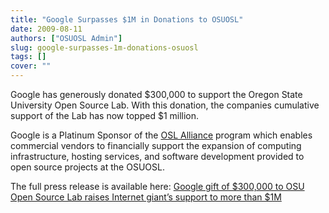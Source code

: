 ```yaml
---
title: "Google Surpasses $1M in Donations to OSUOSL"
date: 2009-08-11
authors: ["OSUOSL Admin"]
slug: google-surpasses-1m-donations-osuosl
tags: []
cover: ""
---
```


Google has generously donated $300,000 to support the Oregon State University Open Source Lab. With this donation, the
companies cumulative support of the Lab has now topped $1 million.

Google is a Platinum Sponsor of the [OSL Alliance](/sponsors) program which enables commercial vendors to financially
support the expansion of computing infrastructure, hosting services, and software development provided to open source
projects at the OSUOSL.

The full press release is available here:
[Google gift of $300,000 to OSU Open Source Lab raises Internet giant’s support to more than $1M](http://oregonstate.edu/ua/ncs/archives/2009/aug/google-gift-300000-osu-open-source-lab-raises-internet-giant%E2%80%99s-support-more-1m)
